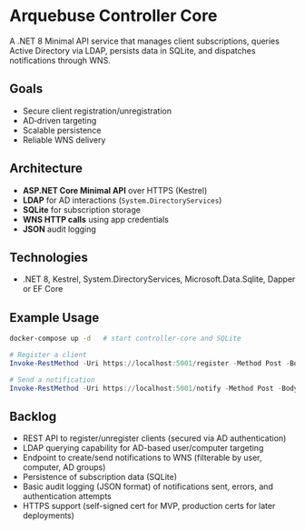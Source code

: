 # Arquebuse Controller Core

A .NET 8 Minimal API service that manages client subscriptions, queries Active Directory via LDAP, persists data in SQLite, and dispatches notifications through WNS.

## Goals

- Secure client registration/unregistration
- AD‑driven targeting
- Scalable persistence
- Reliable WNS delivery

## Architecture

- **ASP.NET Core Minimal API** over HTTPS (Kestrel)
- **LDAP** for AD interactions (`System.DirectoryServices`)
- **SQLite** for subscription storage
- **WNS HTTP calls** using app credentials
- **JSON** audit logging

## Technologies

- .NET 8, Kestrel, System.DirectoryServices, Microsoft.Data.Sqlite, Dapper or EF Core

## Example Usage

```bash
docker-compose up -d   # start controller-core and SQLite
```

```powershell
# Register a client
Invoke-RestMethod -Uri https://localhost:5001/register -Method Post -Body $clientInfo -UseBasicParsing
```

```powershell
# Send a notification
Invoke-RestMethod -Uri https://localhost:5001/notify -Method Post -Body @{ filters=@{ group='IT' }; message='App X is down' }
```

## Backlog

- REST API to register/unregister clients (secured via AD authentication)
- LDAP querying capability for AD-based user/computer targeting
- Endpoint to create/send notifications to WNS (filterable by user, computer, AD groups)
- Persistence of subscription data (SQLite)
- Basic audit logging (JSON format) of notifications sent, errors, and authentication attempts
- HTTPS support (self-signed cert for MVP, production certs for later deployments)